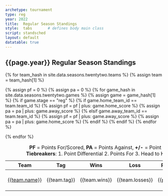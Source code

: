 ```yaml
---
archetype: tournament
type: reg
year: 2022
title:  Regular Season Standings
style:  tabs       # defines body main class
script: standsched
layout: default
datatable: true
---
```

<h2> {{page.year}} Regular Season Standings </h2>
<table class="display">
  <caption style="text-align: center;"> <b>PF</b> = Points For/Scored, <b>PA</b> = Points Against, <b>+/-</b> = Point Differential<br><b>Tiebreakers</b>: 1. Point Differential 2. Points  For 3. Head to Head Record</caption>
  <colgroup>
          <col class="twenty"/>
          <col class="ten"/>
          <col class="ten"/>
          <col class="ten"/>
          <col class="ten"/>
          <col class="ten"/>
          <col class="ten"/>
      </colgroup>
  <thead>
    <tr>
      <th>Team</th>
      <th>Tag</th>
      <th>Wins</th>
      <th>Loss</th>
      <th>PF</th>
      <th>PA</th>
      <th>+/-</th>
    </tr>
  </thead>
  <tbody>
   {% for team_hash in site.data.seasons.twentytwo.teams %}
   {% assign team = team_hash[1] %}

   {% assign pf = 0 %}
   {% assign pa = 0 %}
   {% for game_hash in site.data.seasons.twentytwo.games %}
   {% assign game = game_hash[1] %}
   {% if game.stage == "reg" %}
   {% if game.home_team_id == team.team_id %}
   		{% assign pf = pf | plus: game.home_score %}
   		{% assign pa = pa | plus: game.away_score %}
   {% elsif game.away_team_id == team.team_id %}
   		{% assign pf = pf | plus: game.away_score %}
   		{% assign pa = pa | plus: game.home_score %}
   {% endif %}
   {% endif %}
   {% endfor %}
   <tr>
   	<td><a href="/{{page.year}}/teams/team{{team.team_id}}">{{team.name}}</a></td>
   	<td>{{team.tag}}</td>
   	<td>{{team.wins}}</td>
   	<td>{{team.losses}}</td>
   	<td>{{pf}}</td>
   	<td>{{pa}}</td>
   	<td>{{pf| minus: pa}}</td>
   </tr>
   {% endfor %}
  </tbody>
</table>